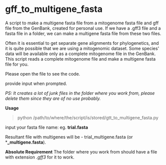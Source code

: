 # gff_to_multigene_fasta
A script to make a multigene fasta file from a mitogenome fasta file and gff file from the GenBank, created for personal use.
If we have a .gff3 file and a fasta file in a folder, we can make a multigene fasta file from these two files.

Often it is essential to get separate gene alignments for phylogenetics, and it is quite possible that we are using a mitogenomic dataset. Some species' data will be available only as a complete mitogenome file in the GenBank. This script reads a complete mitogenome file and make a multigene fasta file for you.

Please open the file to see the code.

provide input when prompted.

_PS: It creates a lot of junk files in the folder where you work from, please delete them since they are of no use probably._

**Usage**
>python /path/to/where/the/script/is/stored/gtt_to_multigene_fasta.py

input your fasta file name: eg. **trial.fasta**

Resultant file with multigenes will be - trial_multigene.fasta (or ***_multigene.fasta**).

**Absolute Requirement**
The folder where you work from should have a file with extension _.gff3_ for it to work.

